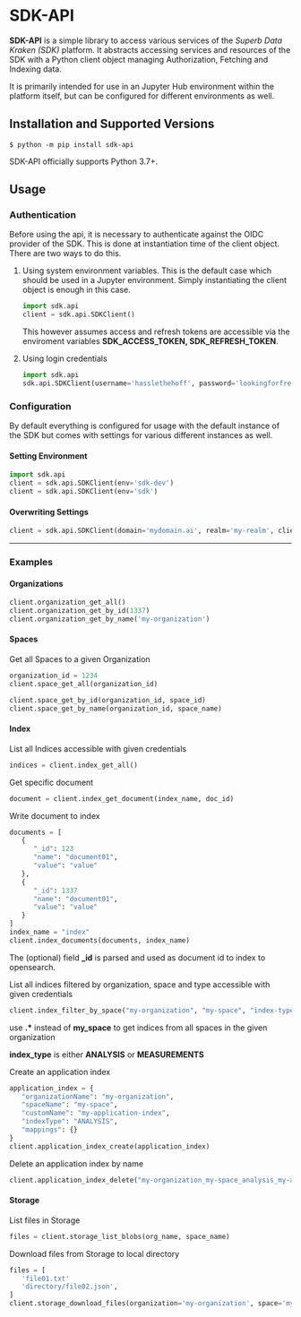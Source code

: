 # SDK-API

**SDK-API** is a simple library to access various services of the *Superb Data Kraken (SDK)*  platform.
It abstracts accessing services and resources of the SDK with a Python client object managing Authorization, Fetching and Indexing data.

It is primarily intended for use in an Jupyter Hub environment within
the platform itself, but can be configured for different environments as well.

## Installation and Supported Versions

```console
$ python -m pip install sdk-api
```

SDK-API officially supports Python 3.7+.

## Usage

### Authentication

Before using the api, it is necessary to authenticate against the OIDC provider of the SDK. This is done at instantiation time of the client object.
There are two ways to do this.

1. Using system environment variables. This is the default case which should be used in a Jupyter environment. Simply instantiating the client
   object is enough in this case.
    ```python
    import sdk.api
    client = sdk.api.SDKClient()
    ```
   This however assumes access and refresh tokens are accessible via the enviroment variables **SDK_ACCESS_TOKEN, SDK_REFRESH_TOKEN**.


2. Using login credentials
    ``` python
    import sdk.api
    sdk.api.SDKClient(username='hasslethehoff', password='lookingforfreedom')
    ```

### Configuration

By default everything is configured for usage with the default instance of the SDK but comes with settings for various different instances as well.

#### Setting Environment

``` python
import sdk.api
client = sdk.api.SDKClient(env='sdk-dev')
client = sdk.api.SDKClient(env='sdk')
```

#### Overwriting Settings

``` python
client = sdk.api.SDKClient(domain='mydomain.ai', realm='my-realm', client_id='my-client-id', api_version='v13.37')
```

---

### Examples

#### Organizations

``` python
client.organization_get_all()
client.organization_get_by_id(1337)
client.organization_get_by_name('my-organization')
```

#### Spaces

Get all Spaces to a given Organization

``` python
organization_id = 1234
client.space_get_all(organization_id)
```

``` python
client.space_get_by_id(organization_id, space_id)
client.space_get_by_name(organization_id, space_name)
```

#### Index

List all Indices accessible with given credentials

``` python
indices = client.index_get_all()
```

Get specific document

``` python
document = client.index_get_document(index_name, doc_id)
``` 

Write document to index

``` python
documents = [
   {
      "_id": 123
      "name": "document01",
      "value": "value"
   },
   {
      "_id": 1337
      "name": "document01",
      "value": "value"
   }
]
index_name = "index" 
client.index_documents(documents, index_name)
``` 
The (optional) field **_id** is parsed and used as document id to index to opensearch.

List all indices filtered by organization, space and type accessible with given credentials

``` python
client.index_filter_by_space("my-organization", "my-space", "index-type")
```

use **.\*** instead of **my_space** to get indices from all spaces in the given organization

**index_type** is either **ANALYSIS** or **MEASUREMENTS**


Create an application index

``` python
application_index = {
   "organizationName": "my-organization",
   "spaceName": "my-space",
   "customName": "my-application-index",
   "indexType": "ANALYSIS",
   "mappings": {}
}
client.application_index_create(application_index)
```

Delete an application index by name

``` python
client.application_index_delete("my-organization_my-space_analysis_my-application-index")
```


#### Storage

List files in Storage

``` python
files = client.storage_list_blobs(org_name, space_name)
```

Download files from Storage to local directory

``` python
files = [
   'file01.txt'
   'directory/file02.json',
]
client.storage_download_files(organization='my-organization', space='my-space', files=files, local_dir='tmp)
```
